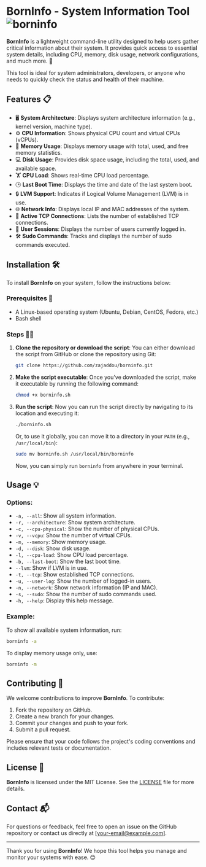 
# BornInfo - System Information Tool ![borninfo](https://img.shields.io/badge/BornInfo-Tool-blue)

**BornInfo** is a lightweight command-line utility designed to help users gather critical information about their system. It provides quick access to essential system details, including CPU, memory, disk usage, network configurations, and much more. 🚀

This tool is ideal for system administrators, developers, or anyone who needs to quickly check the status and health of their machine.

## Features 📋

- 🖥 **System Architecture**: Displays system architecture information (e.g., kernel version, machine type).
- ⚙️ **CPU Information**: Shows physical CPU count and virtual CPUs (vCPUs).
- 💾 **Memory Usage**: Displays memory usage with total, used, and free memory statistics.
- 💻 **Disk Usage**: Provides disk space usage, including the total, used, and available space.
- 🏋️ **CPU Load**: Shows real-time CPU load percentage.
- 🕒 **Last Boot Time**: Displays the time and date of the last system boot.
- 🔒 **LVM Support**: Indicates if Logical Volume Management (LVM) is in use.
- 🌐 **Network Info**: Displays local IP and MAC addresses of the system.
- 🔌 **Active TCP Connections**: Lists the number of established TCP connections.
- 👤 **User Sessions**: Displays the number of users currently logged in.
- 🛠 **Sudo Commands**: Tracks and displays the number of sudo commands executed.

## Installation 🛠️

To install **BornInfo** on your system, follow the instructions below:

### Prerequisites 📝

- A Linux-based operating system (Ubuntu, Debian, CentOS, Fedora, etc.)
- Bash shell

### Steps 🚶‍♂️

1. **Clone the repository or download the script**:
   You can either download the script from GitHub or clone the repository using Git:

   ```bash
   git clone https://github.com/zajaddou/borninfo.git
   ```

2. **Make the script executable**:
   Once you've downloaded the script, make it executable by running the following command:

   ```bash
   chmod +x borninfo.sh
   ```

3. **Run the script**:
   Now you can run the script directly by navigating to its location and executing it:

   ```bash
   ./borninfo.sh
   ```

   Or, to use it globally, you can move it to a directory in your `PATH` (e.g., `/usr/local/bin`):

   ```bash
   sudo mv borninfo.sh /usr/local/bin/borninfo
   ```

   Now, you can simply run `borninfo` from anywhere in your terminal.

## Usage 💡

### Options:

- `-a, --all`: Show all system information.
- `-r, --architecture`: Show system architecture.
- `-c, --cpu-physical`: Show the number of physical CPUs.
- `-v, --vcpu`: Show the number of virtual CPUs.
- `-m, --memory`: Show memory usage.
- `-d, --disk`: Show disk usage.
- `-l, --cpu-load`: Show CPU load percentage.
- `-b, --last-boot`: Show the last boot time.
- `--lvm`: Show if LVM is in use.
- `-t, --tcp`: Show established TCP connections.
- `-u, --user-log`: Show the number of logged-in users.
- `-n, --network`: Show network information (IP and MAC).
- `-s, --sudo`: Show the number of sudo commands used.
- `-h, --help`: Display this help message.

### Example:

To show all available system information, run:

```bash
borninfo -a
```

To display memory usage only, use:

```bash
borninfo -m
```

## Contributing 🤝

We welcome contributions to improve **BornInfo**. To contribute:

1. Fork the repository on GitHub.
2. Create a new branch for your changes.
3. Commit your changes and push to your fork.
4. Submit a pull request.

Please ensure that your code follows the project's coding conventions and includes relevant tests or documentation.

## License 📝

**BornInfo** is licensed under the MIT License. See the [LICENSE](LICENSE) file for more details.

## Contact 📬

For questions or feedback, feel free to open an issue on the GitHub repository or contact us directly at [your-email@example.com].

---

Thank you for using **BornInfo**! We hope this tool helps you manage and monitor your systems with ease. 😊
